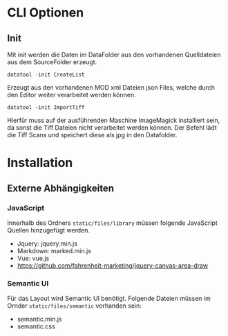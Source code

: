 # CLI Optionen

## Init

Mit init werden die Daten im DataFolder aus den vorhandenen Quelldateien aus dem SourceFolder erzeugt.

`datatool -init CreateList`

Erzeugt aus den vorhandenen MOD xml Dateien json Files, welche durch den Editor weiter verarbeitet werden können.

`datatool -init ImportTiff`

Hierfür muss auf der ausführenden Maschine ImageMagick installiert sein, da sonst die Tiff Dateien nicht verarbeitet werden können. Der Befehl lädt die Tiff Scans und speichert diese als jpg in den Datafolder.

# Installation

## Externe Abhängigkeiten

### JavaScript

Innerhalb des Ordners `static/files/library` müssen folgende JavaScript Quellen hinzugefügt werden.

* Jquery: jquery.min.js
* Markdown: marked.min.js  
* Vue: vue.js
* https://github.com/fahrenheit-marketing/jquery-canvas-area-draw

### Semantic UI

Für das Layout wird Semantic UI benötigt. Folgende Dateien müssen im Ornder `static/files/semantic` vorhanden sein:

* semantic.min.js
* semantic.css
